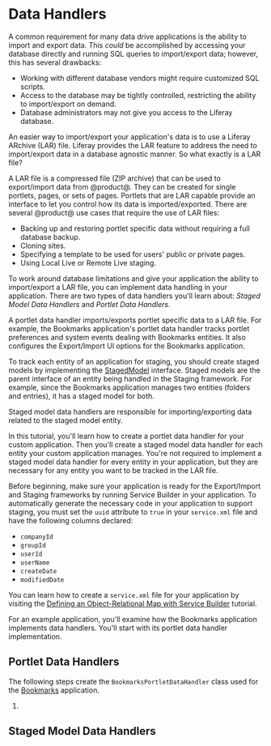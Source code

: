 # Data Handlers

A common requirement for many data drive applications is the ability to import
and export data. This *could* be accomplished by accessing your database
directly and running SQL queries to import/export data; however, this has
several drawbacks:

- Working with different database vendors might require customized SQL scripts.
- Access to the database may be tightly controlled, restricting the ability to
  import/export on demand.
- Database administrators may not give you access to the Liferay database.

An easier way to import/export your application's data is to use a Liferay
ARchive (LAR) file. Liferay provides the LAR feature to address the need to
import/export data in a database agnostic manner. So what exactly is a LAR file?

A LAR file is a compressed file (ZIP archive) that can be used to export/import
data from @product@. They can be created for single portlets, pages, or sets of
pages. Portlets that are LAR capable provide an interface to let you control how
its data is imported/exported. There are several @product@ use cases that
require the use of LAR files:

- Backing up and restoring portlet specific data without requiring a full
  database backup.
- Cloning sites.
- Specifying a template to be used for users' public or private pages.
- Using Local Live or Remote Live staging.

<!-- 1) LAR files are version specific (this includes service pack levels) and
2) LARs may contain user IDs to identify the creator or modifier of data, but
they don't contain actual user data. -->

To work around database limitations and give your application the ability to
import/export a LAR file, you can implement data handling in your application.
There are two types of data handlers you'll learn about: *Staged Model Data
Handlers* and *Portlet Data Handlers*.

A portlet data handler imports/exports portlet specific data to a LAR file. For
example, the Bookmarks application's portlet data handler tracks portlet
preferences and system events dealing with Bookmarks entities. It also
configures the Export/Import UI options for the Bookmarks application.

<!-- Creating Staged Models will be its own tutorial. For now, I'm going to give
a brief intro to them here so readers have a general understanding of them,
which is required to understand Staged Model Data Handlers. -Cody -->

To track each entity of an application for staging, you should create staged
models by implementing the
[StagedModel](https://docs.liferay.com/portal/7.0/javadocs/portal-kernel/com/liferay/portal/kernel/model/StagedModel.html)
interface. Staged models are the parent interface of an entity being handled in
the Staging framework. For example, since the Bookmarks application manages two
entities (folders and entries), it has a staged model for both.

Staged model data handlers are responsible for importing/exporting data related
to the staged model entity.

In this tutorial, you'll learn how to create a portlet data handler for your
custom application. Then you'll create a staged model data handler for each
entity your custom application manages. You're not required to implement a
staged model data handler for every entity in your application, but they are
necessary for any entity you want to be tracked in the LAR file.

<!-- Bare bones instructions for enabling a project for Staging using Service
Builder is outlined below. This info will go into a separate tutorial at a later
date. -Cody -->

Before beginning, make sure your application is ready for the Export/Import and
Staging frameworks by running Service Builder in your application. To
automatically generate the necessary code in your application to support
staging, you must set the `uuid` attribute to `true` in your `service.xml` file
and have the following columns declared:

- `companyId`
- `groupId`
- `userId`
- `userName`
- `createDate`
- `modifiedDate`

You can learn how to create a `service.xml` file for your application by
visiting the
[Defining an Object-Relational Map with Service Builder](/develop/tutorials/-/knowledge_base/7-0/defining-an-object-relational-map-with-service-builder)
tutorial.

For an example application, you'll examine how the Bookmarks application
implements data handlers. You'll start with its portlet data handler
implementation.

## Portlet Data Handlers

The following steps create the `BookmarksPortletDataHandler` class used for the
[Bookmarks](https://docs.liferay.com/portal/7.0/javadocs/modules/apps/collaboration/bookmarks/)
application.

1.  
















## Staged Model Data Handlers




